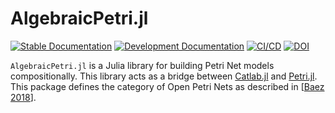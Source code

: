 # AlgebraicPetri.jl

[![Stable Documentation](https://img.shields.io/badge/docs-stable-blue.svg)](https://AlgebraicJulia.github.io/AlgebraicPetri.jl/stable)
[![Development Documentation](https://img.shields.io/badge/docs-dev-blue.svg)](https://AlgebraicJulia.github.io/AlgebraicPetri.jl/dev)
[![CI/CD](https://github.com/AlgebraicJulia/AlgebraicPetri.jl/actions/workflows/julia_ci.yml/badge.svg)](https://github.com/AlgebraicJulia/AlgebraicPetri.jl/actions/workflows/julia_ci.yml)
[![DOI](https://zenodo.org/badge/275202510.svg)](https://zenodo.org/badge/latestdoi/275202510)

`AlgebraicPetri.jl` is a Julia library for building Petri Net models
compositionally. This library acts as a bridge between
[Catlab.jl](https://github.com/AlgebraicJulia/Catlab.jl) and
[Petri.jl](https://github.com/mehalter/Petri.jl). This package defines the
category of Open Petri Nets as described in [[Baez 2018](https://arxiv.org/abs/1808.05415)].
